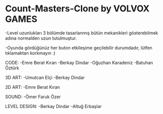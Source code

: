 # Count-Masters-Clone by VOLVOX GAMES

-Level uzunlukları 3 bölümde tasarlanmış bütün mekanikleri gösterebilmek adına normalden uzun tutulmuştur.

-Oyunda gördüğünüz her buton etkileşime geçilebilir durumdadır, lütfen tıklamaktan korkmayın :)



CODE:
-Emre Berat Kıran
-Berkay Dindar
-Oğuzhan Karadeniz
-Batuhan Öztürk

3D ART:
-Umutcan Elçi
-Berkay Dindar

2D ART:
-Emre Berat Kıran

SOUND:
-Ömer Faruk Özer

LEVEL DESIGN:
-Berkay Dindar
-Altuğ Erbaşlar
